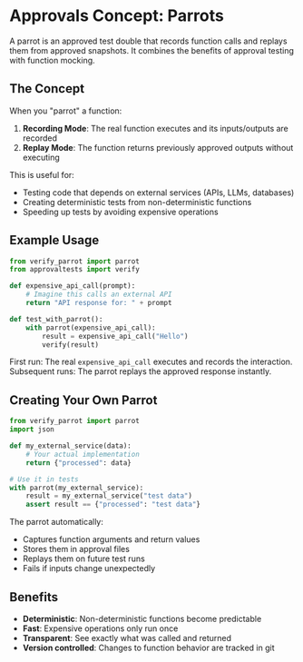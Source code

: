 # Approvals Concept: Parrots

A parrot is an approved test double that records function calls and replays them from approved snapshots. It combines the benefits of approval testing with function mocking.

## The Concept

When you "parrot" a function:
1. **Recording Mode**: The real function executes and its inputs/outputs are recorded
2. **Replay Mode**: The function returns previously approved outputs without executing

This is useful for:
- Testing code that depends on external services (APIs, LLMs, databases)
- Creating deterministic tests from non-deterministic functions
- Speeding up tests by avoiding expensive operations

## Example Usage

```python
from verify_parrot import parrot
from approvaltests import verify

def expensive_api_call(prompt):
    # Imagine this calls an external API
    return "API response for: " + prompt

def test_with_parrot():
    with parrot(expensive_api_call):
        result = expensive_api_call("Hello")
        verify(result)
```

First run: The real `expensive_api_call` executes and records the interaction.
Subsequent runs: The parrot replays the approved response instantly.

## Creating Your Own Parrot

```python
from verify_parrot import parrot
import json

def my_external_service(data):
    # Your actual implementation
    return {"processed": data}

# Use it in tests
with parrot(my_external_service):
    result = my_external_service("test data")
    assert result == {"processed": "test data"}
```

The parrot automatically:
- Captures function arguments and return values
- Stores them in approval files
- Replays them on future test runs
- Fails if inputs change unexpectedly

## Benefits

- **Deterministic**: Non-deterministic functions become predictable
- **Fast**: Expensive operations only run once
- **Transparent**: See exactly what was called and returned
- **Version controlled**: Changes to function behavior are tracked in git
